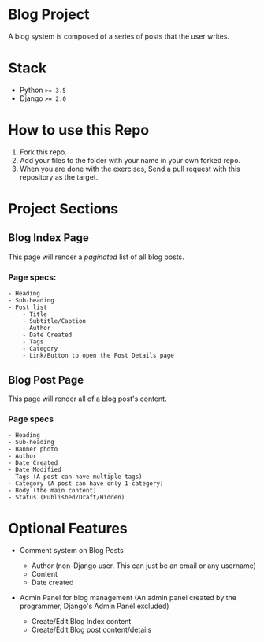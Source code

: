# Blog Project

A blog system is composed of a series of posts that the user writes.

# Stack

- Python `>= 3.5`
- Django `>= 2.0`

# How to use this Repo

1. Fork this repo.
2. Add your files to the folder with your name in your own forked repo.
3. When you are done with the exercises, Send a pull request with this repository as the target.

# Project Sections

## Blog Index Page

This page will render a *paginated* list of all blog posts.

### Page specs:
    - Heading
    - Sub-heading
    - Post list
        - Title
        - Subtitle/Caption
        - Author
        - Date Created
        - Tags
        - Category
        - Link/Button to open the Post Details page

## Blog Post Page

This page will render all of a blog post's content.

### Page specs
    - Heading
    - Sub-heading
    - Banner photo
    - Author
    - Date Created
    - Date Modified
    - Tags (A post can have multiple tags)
    - Category (A post can have only 1 category)
    - Body (the main content)
    - Status (Published/Draft/Hidden)

# Optional Features

- Comment system on Blog Posts
    - Author (non-Django user. This can just be an email or any username)
    - Content
    - Date created

- Admin Panel for blog management (An admin panel created by the programmer, Django's Admin Panel excluded)
    - Create/Edit Blog Index content
    - Create/Edit Blog post content/details

